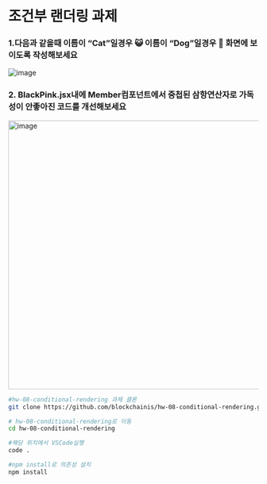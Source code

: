 # 조건부 랜더링 과제
### 1.다음과 같을때 이름이 “Cat”일경우 😺 이름이  “Dog”일경우 🐶 화면에 보이도록 작성해보세요
![image](https://user-images.githubusercontent.com/114838716/194431796-af0852e8-2d24-4116-8cbe-4f526b8d3c10.png)

### 2. BlackPink.jsx내에 Member컴포넌트에서 중첩된 삼항연산자로 가독성이 안좋아진 코드를 개선해보세요
<img width="541" alt="image" src="https://user-images.githubusercontent.com/114838716/194446372-0185681e-061f-4a32-add1-e48cbcfc41e0.png">

```bash
#hw-08-conditional-rendering 과제 클론
git clone https://github.com/blockchainis/hw-08-conditional-rendering.git

# hw-08-conditional-rendering로 이동
cd hw-08-conditional-rendering

#해당 위치에서 VSCode실행
code .

#npm install로 의존성 설치
npm install

```
